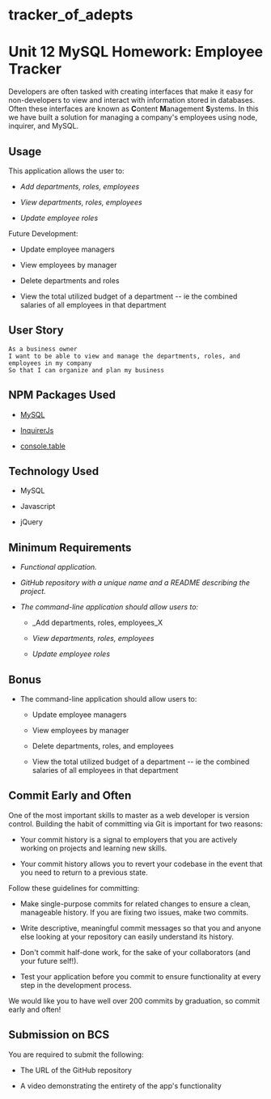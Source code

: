 # tracker_of_adepts

# Unit 12 MySQL Homework: Employee Tracker

Developers are often tasked with creating interfaces that make it easy for non-developers to view and interact with information stored in databases. Often these interfaces are known as **C**ontent **M**anagement **S**ystems. In this we have built a solution for managing a company's employees using node, inquirer, and MySQL.

## Usage

This application allows the user to:

- _Add departments, roles, employees_

- _View departments, roles, employees_

- _Update employee roles_

Future Development:

- Update employee managers

- View employees by manager

- Delete departments and roles

- View the total utilized budget of a department -- ie the combined salaries of all employees in that department

## User Story

```
As a business owner
I want to be able to view and manage the departments, roles, and employees in my company
So that I can organize and plan my business
```

## NPM Packages Used

- [MySQL](https://www.npmjs.com/package/mysql)

- [InquirerJs](https://www.npmjs.com/package/inquirer/v/0.2.3)

- [console.table](https://www.npmjs.com/package/console.table)

## Technology Used

- MySQL

- Javascript

- jQuery

## Minimum Requirements

- _Functional application._

- _GitHub repository with a unique name and a README describing the project._

- _The command-line application should allow users to:_

  - \_Add departments, roles, employees_X

  - _View departments, roles, employees_

  - _Update employee roles_

## Bonus

- The command-line application should allow users to:

  - Update employee managers

  - View employees by manager

  - Delete departments, roles, and employees

  - View the total utilized budget of a department -- ie the combined salaries of all employees in that department

## Commit Early and Often

One of the most important skills to master as a web developer is version control. Building the habit of committing via Git is important for two reasons:

- Your commit history is a signal to employers that you are actively working on projects and learning new skills.

- Your commit history allows you to revert your codebase in the event that you need to return to a previous state.

Follow these guidelines for committing:

- Make single-purpose commits for related changes to ensure a clean, manageable history. If you are fixing two issues, make two commits.

- Write descriptive, meaningful commit messages so that you and anyone else looking at your repository can easily understand its history.

- Don't commit half-done work, for the sake of your collaborators (and your future self!).

- Test your application before you commit to ensure functionality at every step in the development process.

We would like you to have well over 200 commits by graduation, so commit early and often!

## Submission on BCS

You are required to submit the following:

- The URL of the GitHub repository

- A video demonstrating the entirety of the app's functionality
